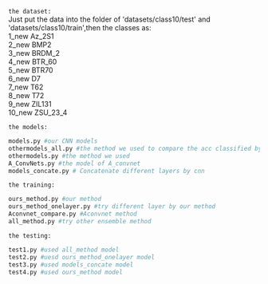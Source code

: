 `the dataset:`</br>
Just put the data into the folder of 'datasets/class10/test' and 'datasets/class10/train',then the classes as:</br> 
1_new Az_2S1</br> 
2_new BMP2</br> 
3_new BRDM_2</br> 
4_new BTR_60</br> 
5_new BTR70</br> 
6_new D7</br> 
7_new T62</br> 
8_new T72</br> 
9_new ZIL131</br> 
10_new ZSU_23_4</br> 

`the models: `</br>
```python
models.py #our CNN models
othermodels_all.py #the method we used to compare the acc classified by the features extracted by CNN
othermodels.py #the method we used
A_ConvNets.py #the model of A_convnet
models_concate.py # Concatenate different layers by cnn
```
`the training: `</br>
```python
ours_method.py #our method
ours_method_onelayer.py #try different layer by our method
Aconvnet_compare.py #Aconvnet method
all_method.py #try other ensemble method
```
`the testing: `</br>
```python
test1.py #used all_method model
test2.py #uesd ours_method_onelayer model
test3.py #used models_concate model
test4.py #used ours_method model
```
